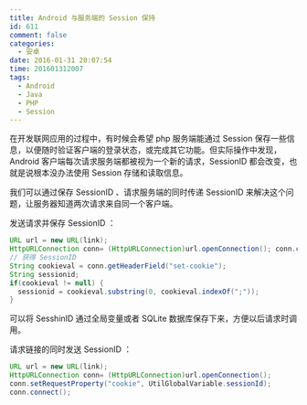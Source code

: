```yaml
---
title: Android 与服务端的 Session 保持
id: 611
comment: false
categories:
  - 安卓
date: 2016-01-31 20:07:54
time: 201601312007
tags:
  - Android
  - Java
  - PHP
  - Session
---
```


在开发联网应用的过程中，有时候会希望 php 服务端能通过 Session 保存一些信息，以便随时验证客户端的登录状态，或完成其它功能。但实际操作中发现，Android 客户端每次请求服务端都被视为一个新的请求，SessionID 都会改变，也就是说根本没办法使用 Session 存储和读取信息。
<!--more-->

我们可以通过保存 SessionID 、请求服务端的同时传递 SessionID 来解决这个问题，让服务器知道两次请求来自同一个客户端。

发送请求并保存 SessionID ：

``` java
URL url = new URL(link);
HttpURLConnection conn= (HttpURLConnection)url.openConnection(); conn.connect();
// 获得 SessionID
String cookieval = conn.getHeaderField("set-cookie");
String sessionid;
if(cookieval != null) {
  sessionid = cookieval.substring(0, cookieval.indexOf(";"));
}
```

可以将 SesshinID 通过全局变量或者 SQLite 数据库保存下来，方便以后请求时调用。

请求链接的同时发送 SessionID ：

``` java
URL url = new URL(link);
HttpURLConnection conn= (HttpURLConnection)url.openConnection();
conn.setRequestProperty("cookie", UtilGlobalVariable.sessionId);
conn.connect();
```